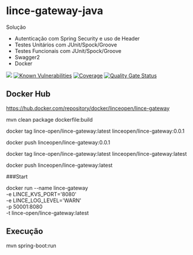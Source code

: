 # lince-gateway-java

Solução

* Autenticação com Spring Security e uso de Header
* Testes Unitários com JUnit/Spock/Groove
* Testes Funcionais com JUnit/Spock/Groove
* Swagger2
* Docker

![](https://github.com/lince-open/lince-gateway-java/workflows/Java%20CI/badge.svg)
[![Known Vulnerabilities](https://snyk.io/test/github/lince-open/lince-gateway-java/badge.svg)](https://snyk.io/test/github/pedrozatta/lince-gateway-java)
[![Coverage](https://sonarcloud.io/api/project_badges/measure?project=lince-open_lince-gateway-java&metric=coverage)](https://sonarcloud.io/dashboard?id=lince-open_lince-gateway-java)
[![Quality Gate Status](https://sonarcloud.io/api/project_badges/measure?project=lince-open_lince-gateway-java&metric=alert_status)](https://sonarcloud.io/dashboard?id=lince-open_lince-gateway-java)


## Docker Hub

https://hub.docker.com/repository/docker/linceopen/lince-gateway

mvn clean package dockerfile:build

docker tag lince-open/lince-gateway:latest linceopen/lince-gateway:0.0.1

docker push linceopen/lince-gateway:0.0.1

docker tag lince-open/lince-gateway:latest linceopen/lince-gateway:latest

docker push linceopen/lince-gateway:latest

###Start

docker run --name lince-gateway \
-e LINCE_KVS_PORT='8080' \
-e LINCE_LOG_LEVEL='WARN' \
-p 50001:8080 \
-t lince-open/lince-gateway:latest

## Execução
mvn spring-boot:run

